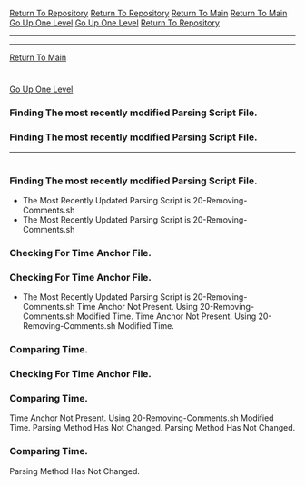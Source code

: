 [Return To Repository](https://github.com/DigitalWarrior/piholeparser/)
[Return To Repository](https://github.com/DigitalWarrior/piholeparser/)
[Return To Main](https://github.com/DigitalWarrior/piholeparser/blob/master/RecentRunLogs/Mainlog.md)
[Return To Main](https://github.com/DigitalWarrior/piholeparser/blob/master/RecentRunLogs/Mainlog.md)
[Go Up One Level](https://github.com/DigitalWarrior/piholeparser/blob/master/RecentRunLogs/TopLevelScripts/10-Running-Initial-Tasks.md)
[Go Up One Level](https://github.com/DigitalWarrior/piholeparser/blob/master/RecentRunLogs/TopLevelScripts/10-Running-Initial-Tasks.md)
[Return To Repository](https://github.com/DigitalWarrior/piholeparser/)
____________________________________
____________________________________
[Return To Main](https://github.com/DigitalWarrior/piholeparser/blob/master/RecentRunLogs/Mainlog.md)
# 
# 
[Go Up One Level](https://github.com/DigitalWarrior/piholeparser/blob/master/RecentRunLogs/TopLevelScripts/10-Running-Initial-Tasks.md)
### Finding The most recently modified Parsing Script File.
### Finding The most recently modified Parsing Script File.
____________________________________
# 
### Finding The most recently modified Parsing Script File.
* The Most Recently Updated Parsing Script is 20-Removing-Comments.sh
* The Most Recently Updated Parsing Script is 20-Removing-Comments.sh
### Checking For Time Anchor File.
### Checking For Time Anchor File.
* The Most Recently Updated Parsing Script is 20-Removing-Comments.sh
Time Anchor Not Present. Using 20-Removing-Comments.sh Modified Time.
Time Anchor Not Present. Using 20-Removing-Comments.sh Modified Time.
### Comparing Time.
### Checking For Time Anchor File.
### Comparing Time.
Time Anchor Not Present. Using 20-Removing-Comments.sh Modified Time.
Parsing Method Has Not Changed.
Parsing Method Has Not Changed.
### Comparing Time.
Parsing Method Has Not Changed.
